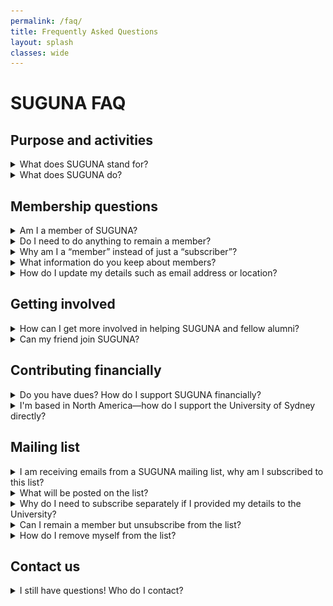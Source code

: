 ```yaml
---
permalink: /faq/
title: Frequently Asked Questions
layout: splash
classes: wide
---
```


<script>
document.addEventListener("DOMContentLoaded", function () {
  if (location.hash) {
    const el = document.querySelector(location.hash);
    if (el && el.tagName.toLowerCase() === "details") {
      el.open = true;
    }
  }
});
</script>


# SUGUNA FAQ

## Purpose and activities

<details markdown="1" id="suguna-meaning">
<summary>What does SUGUNA stand for?</summary>

**Sydney University North America Graduates Union**

</details>

<details markdown="1" id="suguna-activities">
<summary>What does SUGUNA do?</summary>

We are alumni and friends of Sydney University who run social and networking events throughout the United States, Canada, and Mexico, aimed at connecting with one another and remaining connected to the university. We are always excited about ideas from our members about how best to do this (see [more on how to get involved](#getting-involved)).

Some of our previous activities have included larger-scale conferences, alumni awards, and scholarships. We welcome students from Sydney University who are here temporarily as part of their studies or training, and we are proud to represent the interests of our members in North America.

For example, SUGUNA was involved in promoting changes in Australian law to allow retention of Australian citizenship upon gaining another citizenship — this change happened in 2002. SUGUNA also contributed a letter to a 2004 Australian Senate Inquiry into the expatriate community that was included in the committee’s final report ["They Still Call Australia Home"](https://www.aph.gov.au/Parliamentary_Business/Committees/Senate/Legal_and_Constitutional_Affairs/Completed_inquiries/2004-07/expats03/report/index). This [letter](https://www.aph.gov.au/~/media/wopapub/senate/committee/legcon_ctte/completed_inquiries/2004_07/expats03/submissions/sub193_doc.ashx) encouraged the Australian government to more fully engage with the Australian Diaspora community, and automatically reinstated Australian citizenship to native-born Australians who lost it before the 2002 law change.

</details>

## Membership questions

<details markdown="1" id="membership-check">
<summary>Am I a member of SUGUNA?</summary>

If you’re receiving emails from the SUGUNA Mailchimp mailing list (sent from a "usydnorthamerica.org" email address), you are a member. Membership does not need to be renewed and is ongoing unless you request removal (this is now [a self-serve process](#mailing-list-leaving-suguna), as is [updating your membership details](#membership-details-updates)).

If you cannot locate an email, and are unsure of your status, please [contact us](#contact-us) first and we can check otherwise you may create a duplicate registration.

</details>

<details markdown="1" id="membership-retaining">
<summary>Do I need to do anything to remain a member?</summary>

No! Membership continues as long as you wish. Keep your subscription active with a current email address to remain in good standing.

You can [update your details](#membership-details-updates) such as email address or location. To leave SUGUNA, [see this question](#mailing-list-leaving-suguna). All members must provide accurate information about their connection to the University.

</details>

<details markdown="1" id="membership-vs-subscriber">
<summary>Why am I a “member” instead of just a “subscriber”?</summary>

Being a member allows you to vote on SUGUNA’s direction!
SUGUNA is a US-based 501(c)(7) tax-exempt social club. Our [by-laws](assets/downloads/suguna-bylaws-2025.pdf) give ultimate control to members, typically exercised via the AGM. This mailing list helps track members, determine quorums, and notify members of AGMs and membership-wide actions.

- **Joining the mailing list** = becoming a member in good standing.
- **Leaving the mailing list** = stepping down as a member.

The AGM allows members to vote on Board nominations and by-law changes. With virtual AGMs, this list ensures all members are notified.

Learn more about tax-exempt social clubs on the [IRS website](https://www.irs.gov/charities-non-profits/other-non-profits/social-clubs).

</details>

<details markdown="1" id="membership-information-collection">
<summary>What information do you keep about members?</summary>

We maintain minimal information:

1. First name
2. Last name
3. Email address
4. Membership category (alumni, student, staff, faculty, friend)
5. Town/City *(optional)*
6. State/Province *(optional)*
7. Country

Optional items help communicate relevant regional events. Mailchimp may also track updates and logins for list administrators. See our full [privacy policy](https://usydnorthamerica.org/privacy-policy/). All information is removed upon unsubscribing.

</details>

<details markdown="1" id="membership-details-updates">
<summary>How do I update my details such as email address or location?</summary>


1. Click **Update your preferences** link at end of any email sent via the mailing list. See below for where to find this link: ![Email footer](assets/images/suguna-update-email-1.png).

2. Clicking on the link will send you to a webpage with a button to “Email Me a Link”, see below: ![Email Me a Link page](assets/images/suguna-update-email-2.png).

3. Clicking this button will send you an email with a link to a page that will allow you to modify your details. On this page you can update information (e.g. email address, location) that needs to be changed, and then save. ![Details update page](assets/images/suguna-update-email-3.png).

The link that is emailed to you expires within 24 hours for security and ensures that only you can modify your own preferences, otherwise anyone with access to the email could change your details.

If you cannot find an email, or are unsure if you are signed up as a member, [contact us](#contact-us).

Note: If you unsubscribe completely, you will **no longer be a SUGUNA member**.

</details>

## Getting involved

<details markdown="1" id="getting-involved">
<summary>How can I get more involved in helping SUGUNA and fellow alumni?</summary>

We welcome member involvement! Some ways to participate:

1. **Follow us on [LinkedIn](https://www.linkedin.com/) and/or [Facebook](https://www.facebook.com/)** — helps boost our profile and reach more people.
2. **Volunteer to run or help with events** — [contact us](#contact-us). We coordinate with other nearby members and the University’s “Glocal” meetup system.
3. **Attend the Annual General Meeting (AGM)** — the next AGM is anticipated in the first half of 2025. This is where Board nominations are discussed and is an opportunity to meet members virtually across North America.
4. **Share your ideas** — if you have something else in mind, [contact us](#contact-us).

</details>

<details markdown="1" id="getting-involved-friend">
<summary>Can my friend join SUGUNA?</summary>

Yes! If they are alumni, current students, staff or faculty, they are eligible. Non-alumni and "friends of the University of Sydney" or SUGUNA may also join if they are agree to the mission of SUGUNA. Direct them to the [SUGUNA sign-up page](https://usydnorthamerica.org/) where they can indicate their connection to the University.

</details>

## Contributing financially

<details markdown="1" id="financial-support-suguna">
<summary>Do you have dues? How do I support SUGUNA financially?</summary>

We don't currently have mandatory membership dues, however, we can
accept contributions from members. Membership contributions to SUGUNA
the organization directly, by supporting expenses for our operations
(although have no staff and all operations are run by volunteers, we
have hosting and platform expenses).  Contributions are not passed
through to the University of Sydney.

In addition, although we are a *tax-exempt* charity, as a 501(c)(7)
membership benefit organization, contributions are **not**
*tax-deductible* for the member. Please [contact
us](#contact-us) for details on how to contribute.

</details>

<details markdown="1" id="financial-support-usyd">
<summary>I'm based in North America—how do I support the University of Sydney directly?</summary>

* United States

  Donations to the [University of Sydney USA
  Foundation](https://www.sydney.edu.au/engage/give/how-to-donate/usa-foundation-impact.html),
  which is a 501(c)(3) charity are tax-deductible and generally
  support the University of Sydney, directly.  Donations can
  be earmarked for specific purposes, including SUGUNA-related
  activities. However, by law, no more than 35% of SUGUNA’s income may
  come from general donations of this kind, as our primary focus must
  remain on membership services.

* Canada and Mexico

  Canadian and Mexican-based supporters can contribute through
  international giving mechanisms; however, tax treatment varies, so
  local advice is recommended.

</details>

## Mailing list 

<details markdown="1" id="mailing-list-subscribe">
<summary>I am receiving emails from a SUGUNA mailing list, why am I subscribed to this list?</summary>

You are subscribed to this list because you are a SUGUNA member!
Membership of the mailing list is equivalent to membership. You joined
SUGUNA via one of the following means: an old paper form, via the
University's defunct form, the [new SUGUNA
website](https://usydnorthamerica.org/) or signing up at a SUGUNA
in-person or virtual event.

</details>

<details markdown="1" id="mailing-list-contents">
<summary>What will be posted on the list?</summary>

This list is used to send notifications about SUGUNA governance that must be sent to all members, such as the Annual General Meeting (AGM). It is not possible to opt-out of these notifications unless you choose to leave SUGUNA entirely by unsubscribing.

We also send announcements about SUGUNA events and opportunities to meet fellow alumni and members in your region. You can opt out of these event notifications if you wish. Overall, this is a fairly low-volume list.

</details>


<details markdown="1" id="mailing-list-usyd">
<summary>Why do I need to subscribe separately if I provided my details to the University?</summary>

SUGUNA is legally separate from the University, and privacy laws prevent direct data sharing. As an independent 501(c)(7) organization, we maintain our own member list. Members are encouraged to also update their information with the University [here](https://www.sydney.edu.au/engage/alumni/update-your-details.html).

</details>

<details markdown="1" id="mailing-list-membership">
<summary>Can I remain a member but unsubscribe from the list?</summary>

No — membership and mailing list subscription are equivalent.  

You **can** opt-out of all non-essential emails by updating your preferences and unselecting **“All other announcements (events etc.)”**, ensuring you only receive membership-related emails like AGMs.

</details>

<details markdown="1" id="mailing-list-leaving-suguna">
<summary>How do I remove myself from the list?</summary>

You can click “Unsubscribe” from the bottom of any email that you
receive from the list and you will be removed from this mailing list
**and as a member of SUGUNA**.

If you change your mind later, you may rejoin by re-signing up at any
time, via the [SUGUNA website](https://usydnorthamerica.org/).

If you can't find any emails from us (search for emails from
"**usydnorthamerica.org**" ), please [contact
us](#contact-us).

</details>

## Contact us

<details markdown="1" id="contact-us">
<summary>I still have questions! Who do I contact?</summary>

Email us at: <a href="#" align="center" class="email-link" data-contact="{{ site.email_base64 }}">Email us</a>

</details>
